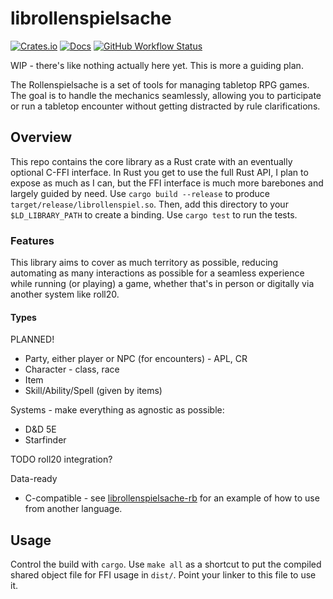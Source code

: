 # librollenspielsache

[![Crates.io](https://img.shields.io/crates/v/librollenspielsache)](https://crates.io/crates/librollenspielsache)
[![Docs](https://docs.rs/librollenspielsache/badge.svg)](https://docs.rs/librollenspielsache)
[![GitHub Workflow Status](https://img.shields.io/github/workflow/status/deciduously/librollenspielsache/Rust)](https://github.com/deciduously/librollenspielsache/actions)

WIP - there's like nothing actually here yet.  This is more a guiding plan.

The Rollenspielsache is a set of tools for managing tabletop RPG games.  The goal is to handle the mechanics seamlessly, allowing you to participate or run a tabletop encounter without getting distracted by rule clarifications.

## Overview

This repo contains the core library as a Rust crate with an eventually optional C-FFI interface.  In Rust you get to use the full Rust API, I plan to expose as much as I can, but the FFI interface is much more barebones and largely guided by need.  Use `cargo build --release` to produce `target/release/librollenspiel.so`.  Then, add this directory to your `$LD_LIBRARY_PATH` to create a binding.  Use `cargo test` to run the tests.

### Features

This library aims to cover as much territory as possible, reducing automating as many interactions as possible for a seamless experience while running (or playing) a game, whether that's in person or digitally via another system like roll20.

#### Types

PLANNED!

* Party, either player or NPC (for encounters) - APL, CR
* Character - class, race
* Item
* Skill/Ability/Spell (given by items)

Systems - make everything as agnostic as possible:

* D&D 5E
* Starfinder

TODO roll20 integration?

Data-ready

* C-compatible - see [librollenspielsache-rb](https://github.com/deciduously/librollenspielsache-rb) for an example of how to use from another language.

## Usage

Control the build with `cargo`.  Use `make all` as a shortcut to put the compiled shared object file for FFI usage in `dist/`.  Point your linker to this file to use it.
